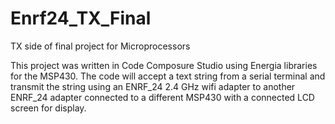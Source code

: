 # Enrf24_TX_Final
TX side of final project for Microprocessors

This project was written in Code Composure Studio using Energia libraries for the MSP430. The code will accept a text string from a serial terminal and transmit the string using an ENRF_24 2.4 GHz wifi adapter to another ENRF_24 adapter connected to a different MSP430 with a connected LCD screen for display.
